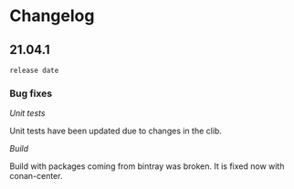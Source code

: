 # Changelog

## 21.04.1

`release date`

### Bug fixes

*Unit tests*

Unit tests have been updated due to changes in the clib.

*Build*

Build with packages coming from bintray was broken. It is fixed now with
conan-center.

